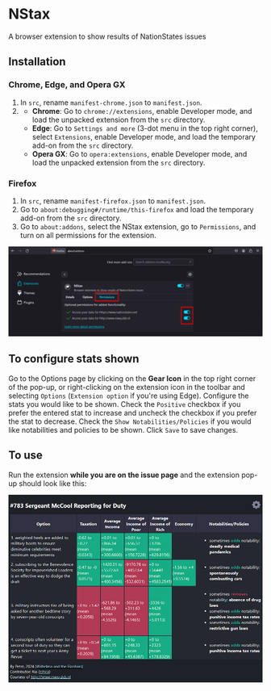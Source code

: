 # NStax

A browser extension to show results of NationStates issues

## Installation

### Chrome, Edge, and Opera GX

1. In `src`, rename `manifest-chrome.json` to `manifest.json`.
2.  - **Chrome**: Go to `chrome://extensions`, enable Developer mode, and load the unpacked extension from the `src` directory.
    - **Edge**: Go to `Settings and more` (3-dot menu in the top right corner), select `Extensions`, enable Developer mode, and load the temporary add-on from the `src` directory.
    - **Opera GX**: Go to `opera:extensions`, enable Developer mode, and load the unpacked extension from the `src` directory.

### Firefox

1. In `src`, rename `manifest-firefox.json` to `manifest.json`.
2. Go to `about:debugging#/runtime/this-firefox` and load the temporary add-on from the `src` directory.
3. Go to `about:addons`, select the NStax extension, go to `Permissions`, and turn on all permissions for the extension.

![Firefox extension permissions screenshot](/assets/firefox_permissions.png "Firefox extension permissions")

## To configure stats shown

Go to the Options page by clicking on the **Gear Icon** in the top right corner of the pop-up, or right-clicking on the extension icon in the toolbar and selecting `Options` (`Extension option` if you're using Edge). Configure the stats you would like to be shown. Check the `Positive` checkbox if you prefer the entered stat to increase and uncheck the checkbox if you prefer the stat to decrease. Check the `Show Notabilities/Policies` if you would like notabilities and policies to be shown. Click `Save` to save changes.

## To use

Run the extension **while you are on the issue page** and the extension pop-up should look like this:

![Demo of the extension](/assets/demo.png "Demo of the extension")

